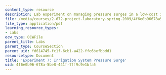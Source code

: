 ```yaml
---
content_type: resource
description: Lab experiment on managing pressure surges in a low-cost irrigation system.
file: /media/courses/2-672-project-laboratory-spring-2009/4f6e0b96678a5be8441f7ff9c9e1bfa5_irri_sys.pdf
file_type: application/pdf
learning_resource_types:
- Labs
ocw_type: OCWFile
parent_title: Labs
parent_type: CourseSection
parent_uid: fd614745-fc1f-6cb1-a422-ffc6befbbdd1
resourcetype: Document
title: 'Experiment 7: Irrigation System Pressure Surge'
uid: 4f6e0b96-678a-5be8-441f-7ff9c9e1bfa5
---
```


